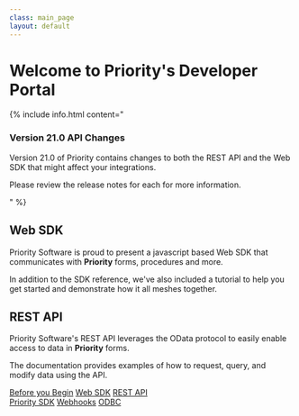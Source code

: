 ```yaml
---
class: main_page
layout: default
---
```

# Welcome to Priority's Developer Portal

{% include info.html content="<h3>Version 21.0 API Changes</h3><p> Version 21.0 of Priority contains changes to both the REST API and the Web SDK that might affect your integrations.</p> <p> Please review the release notes for each for more information.</p>" %}

## Web SDK
Priority Software is proud to present a javascript based Web SDK that communicates with **Priority** forms, procedures and more.

In addition to the SDK reference, we've also included a tutorial to help you get started and demonstrate how it all meshes together.

## REST API

Priority Software's REST API leverages the OData protocol to easily enable access to data in **Priority** forms. 

The documentation provides examples of how to request, query, and modify data using the API.

<a  class="inline-link" href="./general">Before you Begin</a>
<a  class="inline-link" href="./api">Web SDK</a>
<a  class="inline-link" href="./restapi">REST API</a>
<br>
<a  class="inline-link" href="./sdk/Introduction">Priority SDK</a>
<a  class="inline-link" href="./webhooks">Webhooks</a>
<a  class="inline-link" href="./odbc">ODBC</a>



